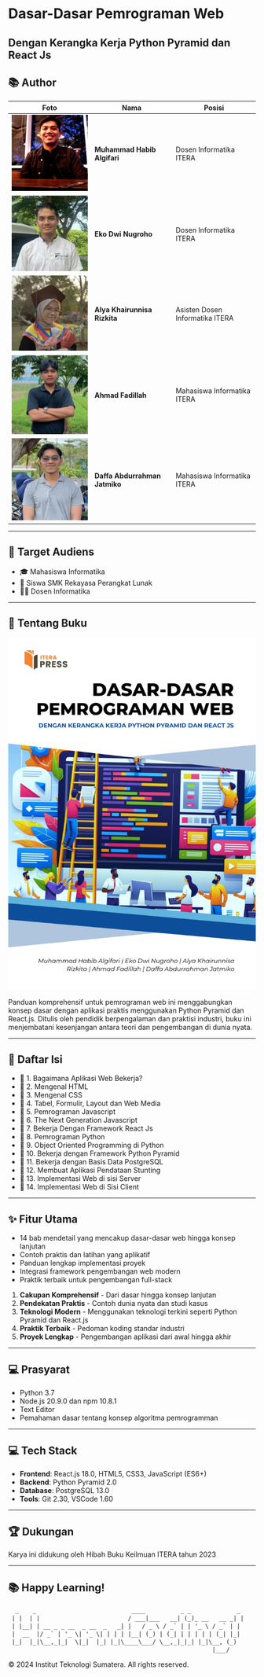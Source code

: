 # Dasar-Dasar Pemrograman Web
## Dengan Kerangka Kerja Python Pyramid dan React Js

## 📚 Author

| Foto | Nama | Posisi |
|------|------|--------|
| ![Foto Muhammad Habib Algifari](./assets/habib.jpg) | **Muhammad Habib Algifari** | Dosen Informatika ITERA |
| ![Foto Eko Dwi Nugroho](./assets/eko.jpg) | **Eko Dwi Nugroho** | Dosen Informatika ITERA |
| ![Foto Alya Khairunnisa Rizkita](./assets/alya.jpg) | **Alya Khairunnisa Rizkita** | Asisten Dosen Informatika ITERA |
| ![Foto Ahmad Fadillah](./assets/fadil.jpg) | **Ahmad Fadillah** | Mahasiswa Informatika ITERA |
| ![Foto Daffa Abdurrahman Jatmiko](./assets/daffa.jpg) | **Daffa Abdurrahman Jatmiko** | Mahasiswa Informatika ITERA |

---
## 🎯 Target Audiens

- 🎓 Mahasiswa Informatika
- 💼 Siswa SMK Rekayasa Perangkat Lunak
- 👨‍🏫 Dosen Informatika

---
## 📖 Tentang Buku

![Cover Buku](./assets/cover.jpeg)

Panduan komprehensif untuk pemrograman web ini menggabungkan konsep dasar dengan aplikasi praktis menggunakan Python Pyramid dan React.js. Ditulis oleh pendidik berpengalaman dan praktisi industri, buku ini menjembatani kesenjangan antara teori dan pengembangan di dunia nyata.

---
## 📂 Daftar Isi

- 📑 1. Bagaimana Aplikasi Web Bekerja?
- 📑 2. Mengenal HTML
- 📑 3. Mengenal CSS
- 📑 4. Tabel, Formulir, Layout dan Web Media
- 📑 5. Pemrograman Javascript
- 📑 6. The Next Generation Javascript
- 📑 7. Bekerja Dengan Framework React Js
- 📑 8. Pemrograman Python
- 📑 9. Object Oriented Programming di Python
- 📑 10. Bekerja dengan Framework Python Pyramid
- 📑 11. Bekerja dengan Basis Data PostgreSQL
- 📑 12. Membuat Aplikasi Pendataan Stunting
- 📑 13. Implementasi Web di sisi Server
- 📑 14. Implementasi Web di Sisi Client

---
## ✨ Fitur Utama

- 14 bab mendetail yang mencakup dasar-dasar web hingga konsep lanjutan
- Contoh praktis dan latihan yang aplikatif
- Panduan lengkap implementasi proyek
- Integrasi framework pengembangan web modern
- Praktik terbaik untuk pengembangan full-stack

1. **Cakupan Komprehensif** - Dari dasar hingga konsep lanjutan
2. **Pendekatan Praktis** - Contoh dunia nyata dan studi kasus
3. **Teknologi Modern** - Menggunakan teknologi terkini seperti Python Pyramid dan React.js
4. **Praktik Terbaik** - Pedoman koding standar industri
5. **Proyek Lengkap** - Pengembangan aplikasi dari awal hingga akhir

---

## 💻 Prasyarat

- Python 3.7 
- Node.js 20.9.0 dan npm 10.8.1
- Text Editor
- Pemahaman dasar tentang konsep algoritma pemrogramman
  
---

## 💻 Tech Stack

- **Frontend**: React.js 18.0, HTML5, CSS3, JavaScript (ES6+)
- **Backend**: Python Pyramid 2.0
- **Database**: PostgreSQL 13.0
- **Tools**: Git 2.30, VSCode 1.60
  
---

## 🏆 Dukungan

Karya ini didukung oleh Hibah Buku Keilmuan ITERA tahun 2023

---

## 📚 Happy Learning! 

```
  _    _                           ____          _ _             _ 
 | |  | |                         / ___|___   __| (_)_ __   __ _| |
 | |__| | __ _ _ __  _ __  _   _| |   / _ \ / _` | | '_ \ / _` | |
 |  __  |/ _` | '_ \| '_ \| | | | |__| (_) | (_| | | | | | (_| |_|
 |_|  |_|\__,_|_|  \|_|  |_| |_|\____\___/ \__,_|_|_| |_|\__, (_)
                                                          |___/    
```

© 2024 Institut Teknologi Sumatera. All rights reserved.
